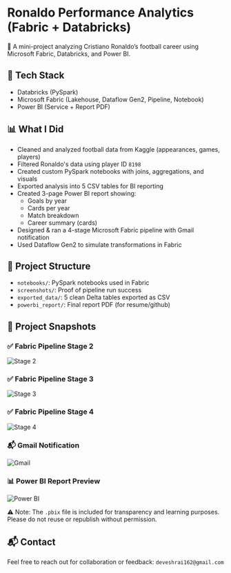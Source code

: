 # Ronaldo Performance Analytics (Fabric + Databricks)

🎯 A mini-project analyzing Cristiano Ronaldo’s football career using Microsoft Fabric, Databricks, and Power BI.

## 🔧 Tech Stack
- Databricks (PySpark)
- Microsoft Fabric (Lakehouse, Dataflow Gen2, Pipeline, Notebook)
- Power BI (Service + Report PDF)

## 📊 What I Did
- Cleaned and analyzed football data from Kaggle (appearances, games, players)
- Filtered Ronaldo's data using player ID `8198`
- Created custom PySpark notebooks with joins, aggregations, and visuals
- Exported analysis into 5 CSV tables for BI reporting
- Created 3-page Power BI report showing:
  - Goals by year
  - Cards per year
  - Match breakdown
  - Career summary (cards)
- Designed & ran a 4-stage Microsoft Fabric pipeline with Gmail notification
- Used Dataflow Gen2 to simulate transformations in Fabric

## 📁 Project Structure
- `notebooks/`: PySpark notebooks used in Fabric
- `screenshots/`: Proof of pipeline run success
- `exported_data/`: 5 clean Delta tables exported as CSV
- `powerbi_report/`: Final report PDF (for resume/github)

## 📸 Project Snapshots


### ✅ Fabric Pipeline Stage 2  
![Stage 2](https://raw.githubusercontent.com/devesshhh/ronaldo-performance-analytics-fabric-databricks/main/Screenshots/pipeline_stage2_run.jpg)

### ✅ Fabric Pipeline Stage 3  
![Stage 3](https://raw.githubusercontent.com/devesshhh/ronaldo-performance-analytics-fabric-databricks/main/Screenshots/pipeline_stage3_run.jpg)

### ✅ Fabric Pipeline Stage 4  
![Stage 4](https://raw.githubusercontent.com/devesshhh/ronaldo-performance-analytics-fabric-databricks/main/Screenshots/pipeline_stage4_run.jpg)

### 📬 Gmail Notification  
![Gmail](https://raw.githubusercontent.com/devesshhh/ronaldo-performance-analytics-fabric-databricks/main/Screenshots/gmail_notification_success.jpg)

### 📊 Power BI Report Preview  
![Power BI](https://raw.githubusercontent.com/devesshhh/ronaldo-performance-analytics-fabric-databricks/main/Screenshots/ronaldo_report_preview.png)



⚠️ Note: The `.pbix` file is included for transparency and learning purposes. Please do not reuse or republish without permission.

## 📬 Contact
Feel free to reach out for collaboration or feedback: `deveshrai162@gmail.com`
